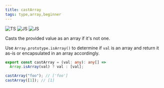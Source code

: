 ```yaml
---
title: castArray
tags: type,array,beginner
---
```


![TS](https://img.shields.io/badge/supports-typescript-blue.svg?style=flat-square)
![JS](https://img.shields.io/badge/supports-javascript-yellow.svg?style=flat-square)
![JS](https://img.shields.io/badge/supports-deno-green.svg?style=flat-square)

Casts the provided value as an array if it's not one.

Use `Array.prototype.isArray()` to determine if `val` is an array and return it as-is or encapsulated in an array accordingly.

```ts title="typescript"
export const castArray = (val: any): any[] =>
  Array.isArray(val) ? val : [val];
```

```ts title="typescript"
castArray("foo"); // ['foo']
castArray([1]); // [1]
```
